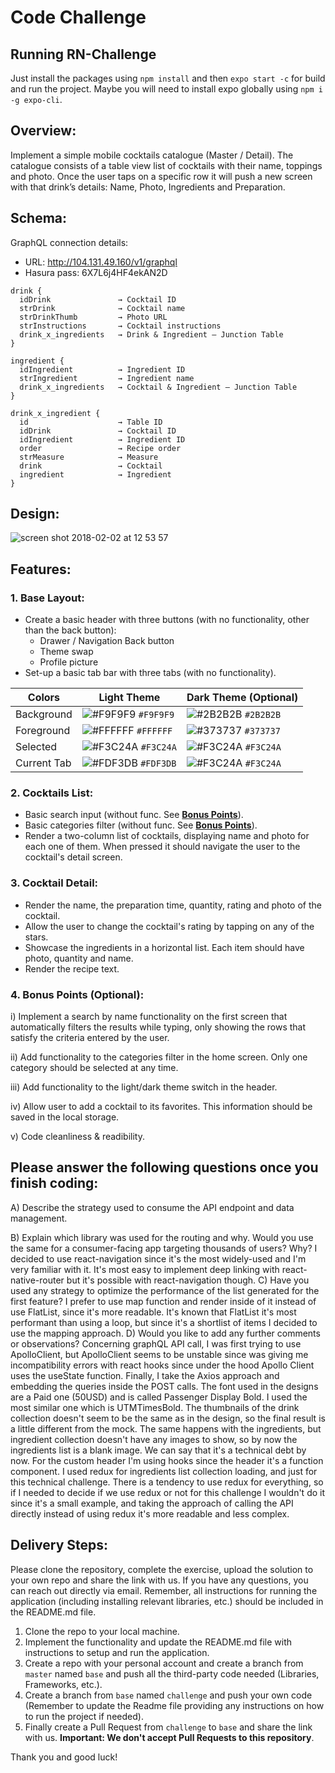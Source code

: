 # Code Challenge

## Running RN-Challenge

Just install the packages using `npm install` and then `expo start -c` for build and run the project.
Maybe you will need to install expo globally using `npm i -g expo-cli`.

## Overview:

Implement a simple mobile cocktails catalogue (Master / Detail). The catalogue consists of a table view list of cocktails with their name, toppings and photo. Once the user taps on a specific row it will push a new screen with that drink’s details: Name, Photo, Ingredients and Preparation.


## Schema:

GraphQL connection details: 

- URL: http://104.131.49.160/v1/graphql
- Hasura pass: 6X7L6j4HF4ekAN2D

```
drink {
  idDrink               → Cocktail ID
  strDrink              → Cocktail name
  strDrinkThumb         → Photo URL
  strInstructions       → Cocktail instructions
  drink_x_ingredients   → Drink & Ingredient – Junction Table
}
```

```
ingredient {
  idIngredient          → Ingredient ID
  strIngredient         → Ingredient name
  drink_x_ingredients   → Cocktail & Ingredient – Junction Table
}
```

```
drink_x_ingredient {
  id                    → Table ID
  idDrink               → Cocktail ID
  idIngredient          → Ingredient ID
  order                 → Recipe order
  strMeasure            → Measure
  drink                 → Cocktail
  ingredient            → Ingredient
}
```


## Design:

![screen shot 2018-02-02 at 12 53 57](https://cdn.dribbble.com/users/2024344/screenshots/8803081/media/d0ac9042563c15d6cd65034a8962455e.png)


## Features:

### 1. Base Layout:

- Create a basic header with three buttons (with no functionality, other than the back button):
  - Drawer / Navigation Back button
  - Theme swap
  - Profile picture
- Set-up a basic tab bar with three tabs (with no functionality).

Colors     | Light Theme | Dark Theme (Optional)
---------- | ----------- | ---------------------
Background | ![#F9F9F9](https://via.placeholder.com/15/F9F9F9/000000?text=+) `#F9F9F9` | ![#2B2B2B](https://via.placeholder.com/15/2B2B2B/000000?text=+) `#2B2B2B`
Foreground | ![#FFFFFF](https://via.placeholder.com/15/FFFFFF/000000?text=+) `#FFFFFF` | ![#373737](https://via.placeholder.com/15/373737/000000?text=+) `#373737`
Selected | ![#F3C24A](https://via.placeholder.com/15/F3C24A/000000?text=+) `#F3C24A` | ![#F3C24A](https://via.placeholder.com/15/F3C24A/000000?text=+) `#F3C24A`
Current Tab | ![#FDF3DB](https://via.placeholder.com/15/FDF3DB/000000?text=+) `#FDF3DB` | ![#F3C24A](https://via.placeholder.com/15/F3C24A/000000?text=+) `#F3C24A`

### 2. Cocktails List:

- Basic search input (without func. See **[Bonus Points](#4-bonus-points-optional)**).
- Basic categories filter (without func. See **[Bonus Points](#4-bonus-points-optional)**).
- Render a two-column list of cocktails, displaying name and photo for each one of them. When pressed it should navigate the user to the cocktail's detail screen.

### 3. Cocktail Detail:

- Render the name, the preparation time, quantity, rating and photo of the cocktail.
- Allow the user to change the cocktail's rating by tapping on any of the stars.
- Showcase the ingredients in a horizontal list. Each item should have photo, quantity and name.
- Render the recipe text.
  
### 4. Bonus Points (Optional):

i) Implement a search by name functionality on the first screen that automatically filters the results while typing, only showing the rows that satisfy the criteria entered by the user.

ii) Add functionality to the categories filter in the home screen. Only one category should be selected at any time.

iii) Add functionality to the light/dark theme switch in the header.

iv) Allow user to add a cocktail to its favorites. This information should be saved in the local storage.

v) Code cleanliness & readibility.

## Please answer the following questions once you finish coding:

A) Describe the strategy used to consume the API endpoint and data management.

B) Explain which library was used for the routing and why. Would you use the same for a consumer-facing app targeting thousands of users? Why?
  I decided to use react-navigation since it's the most widely-used and I'm very familiar with it. It's most easy to implement deep linking with react-native-router but it's possible with react-navigation though.
C) Have you used any strategy to optimize the performance of the list generated for the first feature?
  I prefer to use map function and render inside of it instead of use FlatList, since it's more readable. It's known that FlatList it's most performant than using a loop, but since it's a shortlist of items I decided to use the mapping approach.
D) Would you like to add any further comments or observations?
  Concerning graphQL API call, I was first trying to use ApolloClient, but ApolloClient seems to be unstable since was giving me incompatibility errors with react hooks since under the hood Apollo Client uses the useState function. Finally, I take the Axios approach and embedding the queries inside the POST calls.
  The font used in the designs are a Paid one (50USD) and is called Passenger Display Bold. I used the most similar one which is UTMTimesBold.
  The thumbnails of the drink collection doesn't seem to be the same as in the design, so the final result is a little different from the mock.
  The same happens with the ingredients, but ingredient collection doesn't have any images to show, so by now the ingredients list is a blank image. We can say that it's a technical debt by now.
  For the custom header I'm using hooks since the header it's a function component.
  I used redux for ingredients list collection loading, and just for this technical challenge. There is a tendency to use redux for everything, so if I needed to decide if we use redux or not for this challenge I wouldn't do it since it's a small example, and taking the approach of calling the API directly instead of using redux it's more readable and less complex.

## Delivery Steps: 

Please clone the repository, complete the exercise, upload the solution to your own repo and share the link with us. If you have any questions, you can reach out directly via email. Remember, all instructions for running the application (including installing relevant libraries, etc.) should be included in the README.md file. 

1. Clone the repo to your local machine.
2. Implement the functionality and update the README.md file with instructions to setup and run the application.
3. Create a repo with your personal account and create a branch from `master` named `base` and push all the third-party code needed (Libraries, Frameworks, etc.).
4. Create a branch from `base` named `challenge` and push your own code (Remember to update the Readme file providing any instructions on how to run the project if needed).
5. Finally create a Pull Request from `challenge` to `base` and share the link with us. **Important: We don't accept Pull Requests to this repository**.

Thank you and good luck!